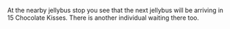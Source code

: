 At the nearby jellybus stop you see that the next jellybus will be arriving in
15 Chocolate Kisses. There is another individual waiting there too.
